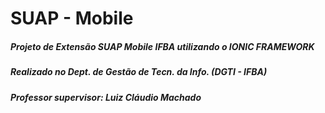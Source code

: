 # SUAP - Mobile
##### Projeto de Extensão SUAP Mobile IFBA utilizando o IONIC FRAMEWORK <br>
##### Realizado no Dept. de Gestão de Tecn. da Info. (DGTI - IFBA)<br>
##### Professor supervisor: **Luiz Cláudio Machado**
